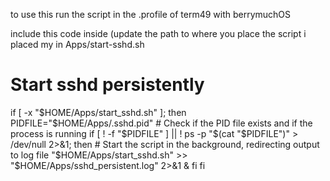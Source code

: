 to use this run the script in the .profile of term49 with berrymuchOS


include this code inside (update the path to where you place the script i placed my in Apps/start-sshd.sh

# Start sshd persistently
if [ -x "$HOME/Apps/start_sshd.sh" ]; then
    PIDFILE="$HOME/Apps/.sshd.pid"
    # Check if the PID file exists and if the process is running
    if [ ! -f "$PIDFILE" ] || ! ps -p "$(cat "$PIDFILE")" > /dev/null 2>&1; then
        # Start the script in the background, redirecting output to log file
        "$HOME/Apps/start_sshd.sh" >> "$HOME/Apps/sshd_persistent.log" 2>&1 &
    fi
fi
